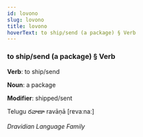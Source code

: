 ```yaml
---
id: lovono
slug: lovono
title: lovono
hoverText: to ship/send (a package) § Verb
---
```


### to ship/send (a package) § Verb

**Verb**: to ship/send

**Noun**: a package

**Modifier**: shipped/sent

Telugu రవాణా ravāṇā [rɐvaːnaː]

*Dravidian Language Family*